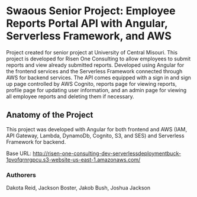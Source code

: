 <!--
title: 'Swaous Senior Project: Employee Reports Portal API for Risen One Consulting'
description: 'Project created for senior project at University of Central Misouri. This project is developed for Risen One Consulting to allow employees to submit reports and view already submitted reports. Developed using Angular for the frontend services and the Serverless Framework connected through AWS for backend services. The API comes equipped with a sign in and sign up page, reports page for viewing reports, profile page for updating user information, and an admin page for viewing all employee reports and deleting them if necessary.' 
layout: Doc
framework: v3
platform: AWS
language: nodeJS
priority: 1
authorLink: 'https://github.com/ucmo-cs/Swaous_SP23'
authorName: 'Dakota Reid, Jackson Boster, Jakob Bush, Joshua Jackson'
-->

# Swaous Senior Project: Employee Reports Portal API with Angular, Serverless Framework, and AWS

Project created for senior project at University of Central Misouri. This project is developed for Risen One Consulting to allow employees to submit reports and view already submitted reports. Developed using Angular for the frontend services and the Serverless Framework connected through AWS for backend services. The API comes equipped with a sign in and sign up page controlled by AWS Cognito, reports page for viewing reports, profile page for updating user information, and an admin page for viewing all employee reports and deleting them if necessary.


## Anatomy of the Project

This project was developed with Angular for both frontend and AWS (IAM, API Gateway, Lambda, DynamoDb, Cognito, S3, and SES) and Serverless Framework for backend.

Base URL: http://risen-one-consulting-dev-serverlessdeploymentbuck-1pvofqrnrgpcu.s3-website-us-east-1.amazonaws.com/

### Authorers

Dakota Reid,
Jackson Boster,
Jakob Bush,
Joshua Jackson
